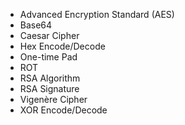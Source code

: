 - Advanced Encryption Standard (AES)
- Base64
- Caesar Cipher
- Hex Encode/Decode
- One-time Pad
- ROT
- RSA Algorithm
- RSA Signature
- Vigenère Cipher
- XOR Encode/Decode